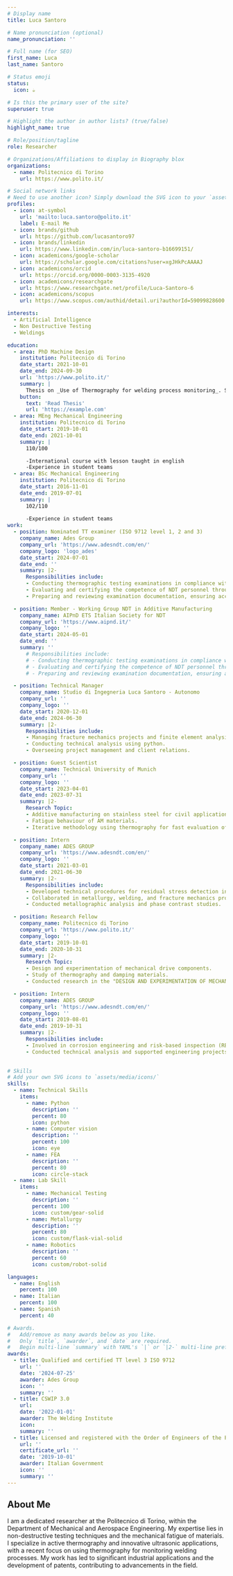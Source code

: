 ```yaml
---
# Display name
title: Luca Santoro

# Name pronunciation (optional)
name_pronunciation: ''

# Full name (for SEO)
first_name: Luca
last_name: Santoro

# Status emoji
status:
  icon: ☕️

# Is this the primary user of the site?
superuser: true

# Highlight the author in author lists? (true/false)
highlight_name: true

# Role/position/tagline
role: Researcher

# Organizations/Affiliations to display in Biography blox
organizations:
  - name: Politecnico di Torino
    url: https://www.polito.it/

# Social network links
# Need to use another icon? Simply download the SVG icon to your `assets/media/icons/` folder.
profiles:
  - icon: at-symbol
    url: 'mailto:luca.santoro@polito.it'
    label: E-mail Me
  - icon: brands/github
    url: https://github.com/lucasantoro97
  - icon: brands/linkedin
    url: https://www.linkedin.com/in/luca-santoro-b16699151/
  - icon: academicons/google-scholar
    url: https://scholar.google.com/citations?user=xgJHkPcAAAAJ
  - icon: academicons/orcid
    url: https://orcid.org/0000-0003-3135-4920
  - icon: academicons/researchgate
    url: https://www.researchgate.net/profile/Luca-Santoro-6
  - icon: academicons/scopus
    url: https://www.scopus.com/authid/detail.uri?authorId=59099828600

interests:
  - Artificial Intelligence
  - Non Destructive Testing
  - Weldings

education:
  - area: PhD Machine Design
    institution: Politecnico di Torino
    date_start: 2021-10-01
    date_end: 2024-09-30
    url: 'https://www.polito.it/'
    summary: |
      Thesis on _Use of Thermography for welding process monitoring_. Supervised by [Prof Raffaella Sesana, Prof Francesca Maria Cura](https://example.com). Presented papers at over 10 conferences and over 15 published journal paper.
    button:
      text: 'Read Thesis'
      url: 'https://example.com'
  - area: MEng Mechanical Engineering
    institution: Politecnico di Torino
    date_start: 2019-10-01
    date_end: 2021-10-01
    summary: |
      110/100

      -International course with lesson taught in english
      -Experience in student teams
  - area: BSc Mechanical Engineering
    institution: Politecnico di Torino
    date_start: 2016-11-01
    date_end: 2019-07-01
    summary: |
      102/110
      
      -Experience in student teams
work:
  - position: Nominated TT examiner (ISO 9712 level 1, 2 and 3)
    company_name: Ades Group
    company_url: 'https://www.adesndt.com/en/'
    company_logo: 'logo_ades'
    date_start: 2024-07-01
    date_end: ''
    summary: |2-
      Responsibilities include:
      - Conducting thermographic testing examinations in compliance with ISO 9712 standards for levels 1, 2, and 3.
      - Evaluating and certifying the competence of NDT personnel through practical and theoretical assessments.
      - Preparing and reviewing examination documentation, ensuring accuracy and compliance with industry requirements.

  - position: Member - Working Group NDT in Additive Manufacturing
    company_name: AIPnD ETS Italian Society for NDT
    company_url: 'https://www.aipnd.it/'
    company_logo: ''
    date_start: 2024-05-01
    date_end: ''
    summary: ''
      # Responsibilities include:
      # - Conducting thermographic testing examinations in compliance with ISO 9712 standards for levels 1, 2, and 3.
      # - Evaluating and certifying the competence of NDT personnel through practical and theoretical assessments.
      # - Preparing and reviewing examination documentation, ensuring accuracy and compliance with industry requirements.

  - position: Technical Manager
    company_name: Studio di Ingegneria Luca Santoro - Autonomo
    company_url: ''
    company_logo: ''
    date_start: 2020-12-01
    date_end: 2024-06-30
    summary: |2-
      Responsibilities include:
      - Managing fracture mechanics projects and finite element analysis.
      - Conducting technical analysis using python.
      - Overseeing project management and client relations.

  - position: Guest Scientist
    company_name: Technical University of Munich
    company_url: ''
    company_logo: ''
    date_start: 2023-04-01
    date_end: 2023-07-31
    summary: |2-
      Research Topic:
      - Additive manufacturing on stainless steel for civil applications.
      - Fatigue behaviour of AM materials.
      - Iterative methodology using thermography for fast evaluation of fatigue limit.

  - position: Intern
    company_name: ADES GROUP
    company_url: 'https://www.adesndt.com/en/'
    company_logo: ''
    date_start: 2021-03-01
    date_end: 2021-06-30
    summary: |2-
      Responsibilities include:
      - Developed technical procedures for residual stress detection in steel welds using active thermography.
      - Collaborated in metallurgy, welding, and fracture mechanics projects.
      - Conducted metallographic analysis and phase contrast studies.

  - position: Research Fellow
    company_name: Politecnico di Torino
    company_url: 'https://www.polito.it/'
    company_logo: ''
    date_start: 2019-10-01
    date_end: 2020-10-31
    summary: |2-
      Research Topic:
      - Design and experimentation of mechanical drive components.
      - Study of thermography and damping materials.
      - Conducted research in the "DESIGN AND EXPERIMENTATION OF MECHANICAL DRIVE COMPONENTS, THERMOGRAPHY AND DAMPING MATERIALS" group.

  - position: Intern
    company_name: ADES GROUP
    company_url: 'https://www.adesndt.com/en/'
    company_logo: ''
    date_start: 2019-08-01
    date_end: 2019-10-31
    summary: |2-
      Responsibilities include:
      - Involved in corrosion engineering and risk-based inspection (RBI) according to API 580, API 581 standards.
      - Conducted technical analysis and supported engineering projects in the Priolo Gargallo facility.

  
# Skills
# Add your own SVG icons to `assets/media/icons/`
skills:
  - name: Technical Skills
    items:
      - name: Python
        description: ''
        percent: 80
        icon: python
      - name: Computer vision
        description: ''
        percent: 100
        icon: eye
      - name: FEA
        description: ''
        percent: 80
        icon: circle-stack
  - name: Lab Skill
    items:
      - name: Mechanical Testing
        description: ''
        percent: 100
        icon: custom/gear-solid
      - name: Metallurgy
        description: ''
        percent: 80
        icon: custom/flask-vial-solid
      - name: Robotics
        description: ''
        percent: 60
        icon: custom/robot-solid

languages:
  - name: English
    percent: 100
  - name: Italian
    percent: 100
  - name: Spanish
    percent: 40

# Awards.
#   Add/remove as many awards below as you like.
#   Only `title`, `awarder`, and `date` are required.
#   Begin multi-line `summary` with YAML's `|` or `|2-` multi-line prefix and indent 2 spaces below.
awards:
  - title: Qualified and certified TT level 3 ISO 9712
    url: ''
    date: '2024-07-25'
    awarder: Ades Group
    icon: ''
    summary: ''
  - title: CSWIP 3.0
    url: 
    date: '2022-01-01'
    awarder: The Welding Institute
    icon: 
    summary: ''
  - title: Licensed and registered with the Order of Engineers of the Province of Syracuse, Italy
    url: ''
    certificate_url: ''
    date: '2019-10-01'
    awarder: Italian Government
    icon: ''
    summary: ''
---
```


## About Me

I am a dedicated researcher at the Politecnico di Torino, within the Department of Mechanical and Aerospace Engineering. My expertise lies in non-destructive testing techniques and the mechanical fatigue of materials. I specialize in active thermography and innovative ultrasonic applications, with a recent focus on using thermography for monitoring welding processes. My work has led to significant industrial applications and the development of patents, contributing to advancements in the field.
